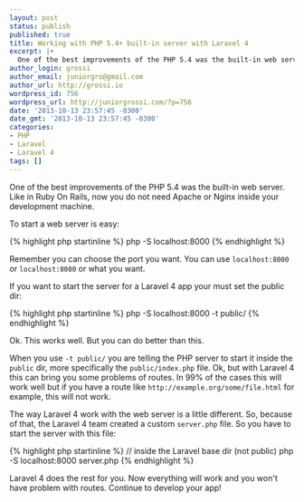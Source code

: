 ```yaml
---
layout: post
status: publish
published: true
title: Working with PHP 5.4+ built-in server with Laravel 4
excerpt: |+
  One of the best improvements of the PHP 5.4 was the built-in web server. Like in Ruby On Rails, now you do not need Apache or Nginx inside your development machine.
author_login: grossi
author_email: juniorgro@gmail.com
author_url: http://grossi.io
wordpress_id: 756
wordpress_url: http://juniorgrossi.com/?p=756
date: '2013-10-13 23:57:45 -0300'
date_gmt: '2013-10-13 23:57:45 -0300'
categories:
- PHP
- Laravel
- Laravel 4
tags: []
---
```

<p>One of the best improvements of the PHP 5.4 was the built-in web server. Like in Ruby On Rails, now you do not need Apache or Nginx inside your development machine.</p>
<p>To start a web server is easy:</p>

{% highlight php startinline %}
php -S localhost:8000
{% endhighlight %}

<p>Remember you can choose the port you want. You can use <code>localhost:8000</code> or <code>localhost:8080</code> or what you want.</p>
<p>If you want to start the server for a Laravel 4 app your must set the public dir:</p>

{% highlight php startinline %}
php -S localhost:8000 -t public/
{% endhighlight %}

<p>Ok. This works well. But you can do better than this.</p>
<p>When you use <code>-t public/</code> you are telling the PHP server to start it inside the <code>public</code> dir, more specifically the <code>public/index.php</code> file. Ok, but with Laravel 4 this can bring you some problems of routes. In 99% of the cases this will work well but if you have a route like <code>http://example.org/some/file.html</code> for example, this will not work.</p>
<p>The way Laravel 4 work with the web server is a little different. So, because of that, the Laravel 4 team created a custom <code>server.php</code> file. So you have to start the server with this file:</p>

{% highlight php startinline %}
// inside the Laravel base dir (not public)
php -S localhost:8000 server.php
{% endhighlight %}

<p>Laravel 4 does the rest for you. Now everything will work and you won't have problem with routes. Continue to develop your app!</p>
